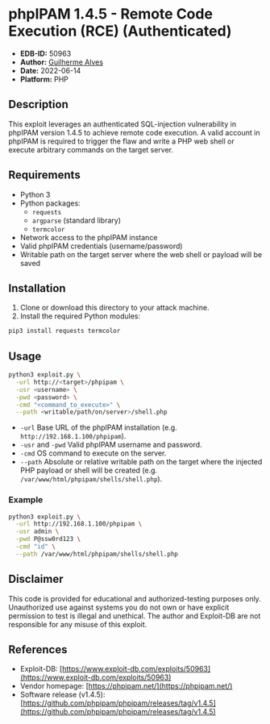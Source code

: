 # phpIPAM 1.4.5 - Remote Code Execution (RCE) (Authenticated)

* **EDB-ID:** 50963 
* **Author:** [Guilherme Alves](https://github.com/behindsecurity)
* **Date:** 2022-06-14 
* **Platform:** PHP

## Description

This exploit leverages an authenticated SQL-injection vulnerability in phpIPAM version 1.4.5 to achieve remote code execution. A valid account in phpIPAM is required to trigger the flaw and write a PHP web shell or execute arbitrary commands on the target server.

## Requirements

- Python 3
- Python packages:
  - `requests`
  - `argparse` (standard library)
  - `termcolor`
- Network access to the phpIPAM instance
- Valid phpIPAM credentials (username/password)
- Writable path on the target server where the web shell or payload will be saved

## Installation

1. Clone or download this directory to your attack machine.  
2. Install the required Python modules:

```bash
pip3 install requests termcolor
````

## Usage

```bash
python3 exploit.py \
  -url http://<target>/phpipam \
  -usr <username> \
  -pwd <password> \
  -cmd "<command_to_execute>" \
  --path <writable/path/on/server>/shell.php
```

* `-url`
  Base URL of the phpIPAM installation (e.g. `http://192.168.1.100/phpipam`).
* `-usr` and `-pwd`
  Valid phpIPAM username and password.
* `-cmd`
  OS command to execute on the server.
* `--path`
  Absolute or relative writable path on the target where the injected PHP payload or shell will be created (e.g. `/var/www/html/phpipam/shells/shell.php`).

### Example

```bash
python3 exploit.py \
  -url http://192.168.1.100/phpipam \
  -usr admin \
  -pwd P@ssw0rd123 \
  -cmd "id" \
  --path /var/www/html/phpipam/shells/shell.php
```

## Disclaimer

This code is provided for educational and authorized-testing purposes only. Unauthorized use against systems you do not own or have explicit permission to test is illegal and unethical. The author and Exploit-DB are not responsible for any misuse of this exploit.

## References

* Exploit-DB: [https://www.exploit-db.com/exploits/50963](https://www.exploit-db.com/exploits/50963)
* Vendor homepage: [https://phpipam.net/](https://phpipam.net/)
* Software release (v1.4.5): [https://github.com/phpipam/phpipam/releases/tag/v1.4.5](https://github.com/phpipam/phpipam/releases/tag/v1.4.5)
